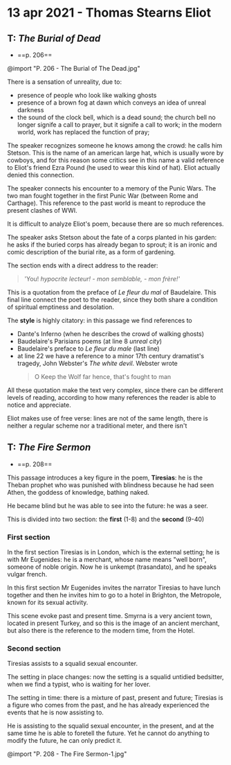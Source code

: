 # 13 apr 2021 - Thomas Stearns Eliot

## T: _The Burial of Dead_
- ==p. 206==

@import "P. 206 - The Burial of The Dead.jpg"

There is a sensation of unreality, due to:
- presence of people who look like walking ghosts
- presence of a brown fog at dawn which conveys an idea of unreal darkness
- the sound of the clock bell, which is a dead sound; the church bell no longer signife a call to prayer, but it signife a call to work; in the modern world, work has replaced the function of pray;

The speaker recognizes someone he knows among the crowd: he calls him Stetson. This is the name of an american large hat, which is usually wore by cowboys, and for this reason some critics see in this name a valid reference to Eliot's friend Ezra Pound (he used to wear this kind of hat). Eliot actually denied this connection.

The speaker connects his encounter to a memory of the Punic Wars. The two man fought together in the first Punic War (between Rome and Carthage).
This reference to the past world is meant to reproduce the present clashes of WWI.

It is difficult to analyze Eliot's poem, because there are so much references.

The speaker asks Stetson about the fate of a corps planted in his garden: he asks if the buried corps has already began to sprout; it is an ironic and comic description of the burial rite, as a form of gardening.

The section ends with a direct address to the reader:

> 'You! _hypocrite lecteur! - mon semblable, - mon frère!'_

This is a quotation from the preface of _Le fleur du mal_ of Baudelaire.
This final line connect the poet to the reader, since they both share a condition of spiritual emptiness and desolation.

The **style** is highly citatory: in this passage we find references to
- Dante's Inferno (when he describes the crowd of walking ghosts)
- Baudelaire's Parisians poems (at line 8 _unreal city_)
- Baudelaire's preface to _Le fleur du male_ (last line)
- at line 22 we have a reference to a minor 17th century dramatist's tragedy, John Webster's _The white devil_. Webster wrote
  > O Keep the Wolf far hence, that's fought to man

All these quotation make the text very complex, since there can be different levels of reading, according to how many references the reader is able to notice and appreciate.

Eliot makes use of free verse: lines are not of the same length, there is neither a regular scheme nor a traditional meter, and there isn't


## T: _The Fire Sermon_
- ==p. 208==

This passage introduces a key figure in the poem, **Tiresias**: he is the Theban prophet who was punished with blindness because he had seen Athen, the goddess of knowledge, bathing naked.

He became blind but he was able to see into the future: he was a seer.

This is divided into two section: the **first** (1-8) and the **second** (9-40)

### First section

In the first section Tiresias is in London, which is the external setting; he is with Mr Eugenides: he is a merchant, whose name means "well born", someone of noble origin.
Now he is unkempt (trasandato), and he speaks vulgar french.

In this first section Mr Eugenides invites the narrator Tiresias to have lunch together and then he invites him to go to a hotel in Brighton, the Metropole, known for its sexual activity.

This scene evoke past and present time. Smyrna is a very ancient town, located in present Turkey, and so this is the image of an ancient merchant, but also there is the reference to the modern time, from the Hotel.

### Second section

Tiresias assists to a squalid sexual encounter.

The setting in place changes: now the setting is a squalid untidied bedsitter, when we find a typist, who is waiting for her lover.

The setting in time: there is a mixture of past, present and future; Tiresias is a figure who comes from the past, and he has already experienced the events that he is now assisting to.

He is assisting to the squalid sexual encounter, in the present, and at the same time he is able to foretell the future.
Yet he cannot do anything to modify the future, he can only predict it.


@import "P. 208 - The Fire Sermon-1.jpg"
